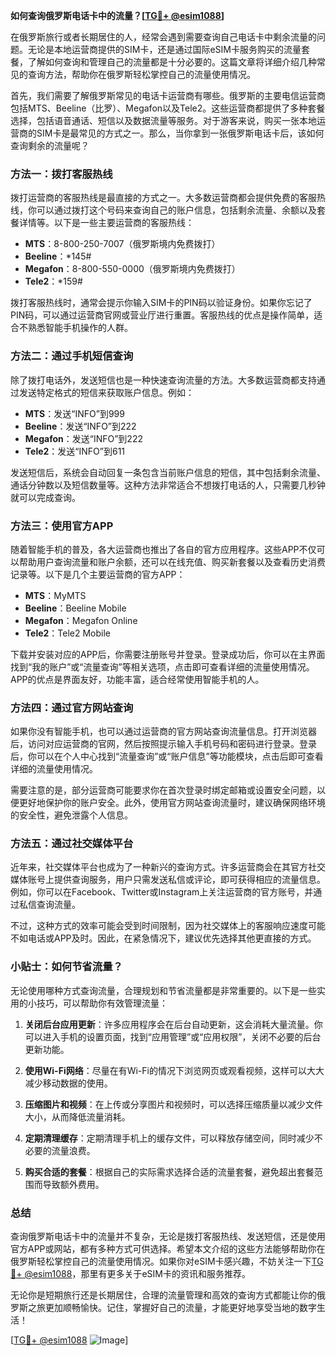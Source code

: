 **如何查询俄罗斯电话卡中的流量？[[TG💪+ @esim1088](https://t.me/s/esim1088)]**

在俄罗斯旅行或者长期居住的人，经常会遇到需要查询自己电话卡中剩余流量的问题。无论是本地运营商提供的SIM卡，还是通过国际eSIM卡服务购买的流量套餐，了解如何查询和管理自己的流量都是十分必要的。这篇文章将详细介绍几种常见的查询方法，帮助你在俄罗斯轻松掌控自己的流量使用情况。

首先，我们需要了解俄罗斯常见的电话卡运营商有哪些。俄罗斯的主要电信运营商包括MTS、Beeline（比罗）、Megafon以及Tele2。这些运营商都提供了多种套餐选择，包括语音通话、短信以及数据流量等服务。对于游客来说，购买一张本地运营商的SIM卡是最常见的方式之一。那么，当你拿到一张俄罗斯电话卡后，该如何查询剩余的流量呢？

### 方法一：拨打客服热线

拨打运营商的客服热线是最直接的方式之一。大多数运营商都会提供免费的客服热线，你可以通过拨打这个号码来查询自己的账户信息，包括剩余流量、余额以及套餐详情等。以下是一些主要运营商的客服热线：

- **MTS**：8-800-250-7007（俄罗斯境内免费拨打）
- **Beeline**：*145#
- **Megafon**：8-800-550-0000（俄罗斯境内免费拨打）
- **Tele2**：*159#

拨打客服热线时，通常会提示你输入SIM卡的PIN码以验证身份。如果你忘记了PIN码，可以通过运营商官网或营业厅进行重置。客服热线的优点是操作简单，适合不熟悉智能手机操作的人群。

### 方法二：通过手机短信查询

除了拨打电话外，发送短信也是一种快速查询流量的方法。大多数运营商都支持通过发送特定格式的短信来获取账户信息。例如：

- **MTS**：发送“INFO”到999
- **Beeline**：发送“INFO”到222
- **Megafon**：发送“INFO”到222
- **Tele2**：发送“INFO”到611

发送短信后，系统会自动回复一条包含当前账户信息的短信，其中包括剩余流量、通话分钟数以及短信数量等。这种方法非常适合不想拨打电话的人，只需要几秒钟就可以完成查询。

### 方法三：使用官方APP

随着智能手机的普及，各大运营商也推出了各自的官方应用程序。这些APP不仅可以帮助用户查询流量和账户余额，还可以在线充值、购买新套餐以及查看历史消费记录等。以下是几个主要运营商的官方APP：

- **MTS**：MyMTS
- **Beeline**：Beeline Mobile
- **Megafon**：Megafon Online
- **Tele2**：Tele2 Mobile

下载并安装对应的APP后，你需要注册账号并登录。登录成功后，你可以在主界面找到“我的账户”或“流量查询”等相关选项，点击即可查看详细的流量使用情况。APP的优点是界面友好，功能丰富，适合经常使用智能手机的人。

### 方法四：通过官方网站查询

如果你没有智能手机，也可以通过运营商的官方网站查询流量信息。打开浏览器后，访问对应运营商的官网，然后按照提示输入手机号码和密码进行登录。登录后，你可以在个人中心找到“流量查询”或“账户信息”等功能模块，点击后即可查看详细的流量使用情况。

需要注意的是，部分运营商可能要求你在首次登录时绑定邮箱或设置安全问题，以便更好地保护你的账户安全。此外，使用官方网站查询流量时，建议确保网络环境的安全性，避免泄露个人信息。

### 方法五：通过社交媒体平台

近年来，社交媒体平台也成为了一种新兴的查询方式。许多运营商会在其官方社交媒体账号上提供查询服务，用户只需发送私信或评论，即可获得相应的流量信息。例如，你可以在Facebook、Twitter或Instagram上关注运营商的官方账号，并通过私信查询流量。

不过，这种方式的效率可能会受到时间限制，因为社交媒体上的客服响应速度可能不如电话或APP及时。因此，在紧急情况下，建议优先选择其他更直接的方式。

### 小贴士：如何节省流量？

无论使用哪种方式查询流量，合理规划和节省流量都是非常重要的。以下是一些实用的小技巧，可以帮助你有效管理流量：

1. **关闭后台应用更新**：许多应用程序会在后台自动更新，这会消耗大量流量。你可以进入手机的设置页面，找到“应用管理”或“应用权限”，关闭不必要的后台更新功能。
   
2. **使用Wi-Fi网络**：尽量在有Wi-Fi的情况下浏览网页或观看视频，这样可以大大减少移动数据的使用。

3. **压缩图片和视频**：在上传或分享图片和视频时，可以选择压缩质量以减少文件大小，从而降低流量消耗。

4. **定期清理缓存**：定期清理手机上的缓存文件，可以释放存储空间，同时减少不必要的流量浪费。

5. **购买合适的套餐**：根据自己的实际需求选择合适的流量套餐，避免超出套餐范围而导致额外费用。

### 总结

查询俄罗斯电话卡中的流量并不复杂，无论是拨打客服热线、发送短信，还是使用官方APP或网站，都有多种方式可供选择。希望本文介绍的这些方法能够帮助你在俄罗斯轻松掌控自己的流量使用情况。如果你对eSIM卡感兴趣，不妨关注一下[TG💪+ @esim1088](https://t.me/s/esim1088)，那里有更多关于eSIM卡的资讯和服务推荐。

无论你是短期旅行还是长期居住，合理的流量管理和高效的查询方式都能让你的俄罗斯之旅更加顺畅愉快。记住，掌握好自己的流量，才能更好地享受当地的数字生活！

[[TG💪+ @esim1088](https://t.me/s/esim1088) ![Image](https://i.postimg.cc/4NQfJmqS/Snipaste-2025-05-13-00-14-12.png)]